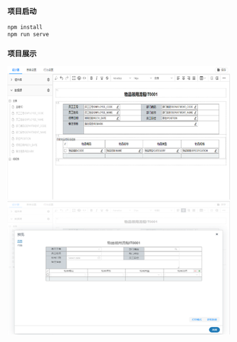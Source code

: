 ### 项目启动
```
npm install
npm run serve
```

### 项目展示
<img src="https://raw.githubusercontent.com/medlar01/editjs/pages/%7Fimg/%E5%B1%8F%E5%B9%95%E6%88%AA%E5%9B%BE%202021-11-27%20233059.png" width="500px" height="300px" />
<img src="https://raw.githubusercontent.com/medlar01/editjs/pages/%7Fimg/%E5%B1%8F%E5%B9%95%E6%88%AA%E5%9B%BE%202021-11-27%20233214.png" width="500px" height="300px" />